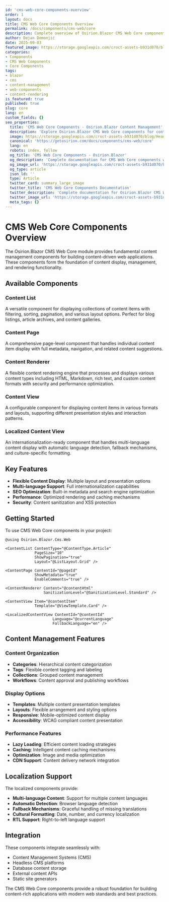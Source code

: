 ```yaml
---
id: 'cms-web-core-components-overview'
order: 1
layout: docs
title: CMS Web Core Components Overview
permalink: /docs/components/cms-web/core
description: Complete overview of Osirion.Blazor CMS Web Core components including content list, content page, content renderer, content view, and localized content view.
author: Dejan Demonjić
date: 2025-09-03
featured_image: https://storage.googleapis.com/croct-assets-b931d070/blog/Headless_CMS_within_the_React_framework_3_1_da922d2562/Headless_CMS_within_the_React_framework_3_1_da922d2562.png
categories:
- Components
- CMS Web Components
- Core Components
tags:
- blazor
- cms
- content-management
- web-components
- content-rendering
is_featured: true
published: true
slug: core
lang: en
custom_fields: {}
seo_properties:
  title: 'CMS Web Core Components - Osirion.Blazor Content Management'
  description: 'Explore Osirion.Blazor CMS Web Core components for content management, rendering, and display.'
  image: https://storage.googleapis.com/croct-assets-b931d070/blog/Headless_CMS_within_the_React_framework_3_1_da922d2562/Headless_CMS_within_the_React_framework_3_1_da922d2562.png
  canonical: 'https://getosirion.com/docs/components/cms-web/core'
  lang: en
  robots: index, follow
  og_title: 'CMS Web Core Components - Osirion.Blazor'
  og_description: 'Complete documentation for CMS Web Core components with content management features.'
  og_image_url: 'https://storage.googleapis.com/croct-assets-b931d070/blog/Headless_CMS_within_the_React_framework_3_1_da922d2562/Headless_CMS_within_the_React_framework_3_1_da922d2562.png'
  og_type: article
  json_ld: ''
  type: Article
  twitter_card: summary_large_image
  twitter_title: 'CMS Web Core Components Documentation'
  twitter_description: 'Complete documentation for Osirion.Blazor CMS Web Core components.'
  twitter_image_url: 'https://storage.googleapis.com/croct-assets-b931d070/blog/Headless_CMS_within_the_React_framework_3_1_da922d2562/Headless_CMS_within_the_React_framework_3_1_da922d2562.png'
  meta_tags: {}
---
```


# CMS Web Core Components Overview

The Osirion.Blazor CMS Web Core module provides fundamental content management components for building content-driven web applications. These components form the foundation of content display, management, and rendering functionality.

## Available Components

### Content List
A versatile component for displaying collections of content items with filtering, sorting, pagination, and various layout options. Perfect for blog listings, article archives, and content galleries.

### Content Page
A comprehensive page-level component that handles individual content item display with full metadata, navigation, and related content suggestions.

### Content Renderer
A flexible content rendering engine that processes and displays various content types including HTML, Markdown, rich text, and custom content formats with security and performance optimization.

### Content View
A configurable component for displaying content items in various formats and layouts, supporting different presentation styles and interaction patterns.

### Localized Content View
An internationalization-ready component that handles multi-language content display with automatic language detection, fallback mechanisms, and culture-specific formatting.

## Key Features

- **Flexible Content Display**: Multiple layout and presentation options
- **Multi-language Support**: Full internationalization capabilities
- **SEO Optimization**: Built-in metadata and search engine optimization
- **Performance**: Optimized rendering and caching mechanisms
- **Security**: Content sanitization and XSS protection

## Getting Started

To use CMS Web Core components in your project:

```razor
@using Osirion.Blazor.Cms.Web

<ContentList ContentType="@ContentType.Article" 
             PageSize="10" 
             ShowPagination="true"
             Layout="@ListLayout.Grid" />

<ContentPage ContentId="@pageId" 
             ShowMetadata="true" 
             EnableComments="true" />

<ContentRenderer Content="@contentHtml" 
                 SanitizationLevel="@SanitizationLevel.Standard" />

<ContentView Item="@contentItem" 
             Template="@ViewTemplate.Card" />

<LocalizedContentView ContentId="@contentId" 
                     Language="@currentLanguage" 
                     FallbackLanguage="en" />
```

## Content Management Features

### Content Organization
- **Categories**: Hierarchical content categorization
- **Tags**: Flexible content tagging and labeling
- **Collections**: Grouped content management
- **Workflows**: Content approval and publishing workflows

### Display Options
- **Templates**: Multiple content presentation templates
- **Layouts**: Flexible arrangement and styling options
- **Responsive**: Mobile-optimized content display
- **Accessibility**: WCAG compliant content presentation

### Performance Features
- **Lazy Loading**: Efficient content loading strategies
- **Caching**: Intelligent content caching mechanisms
- **Optimization**: Image and media optimization
- **CDN Support**: Content delivery network integration

## Localization Support

The localized components provide:

- **Multi-language Content**: Support for multiple content languages
- **Automatic Detection**: Browser language detection
- **Fallback Mechanisms**: Graceful handling of missing translations
- **Cultural Formatting**: Date, number, and currency localization
- **RTL Support**: Right-to-left language support

## Integration

These components integrate seamlessly with:

- Content Management Systems (CMS)
- Headless CMS platforms
- Database content storage
- External content APIs
- Static site generators

The CMS Web Core components provide a robust foundation for building content-rich applications with modern web standards and best practices.
